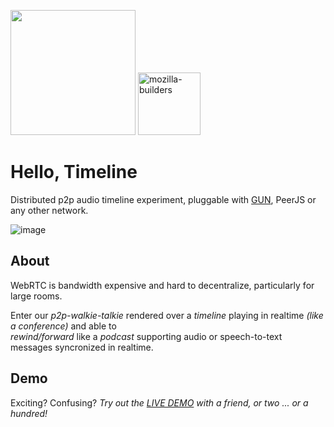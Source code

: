 <img src="https://i.imgur.com/XS79fTC.png" width=200> <img width="100" alt="mozilla-builders" src="https://user-images.githubusercontent.com/1423657/81992335-85346480-9643-11ea-8754-8275e98e06bc.png">

# Hello, Timeline

Distributed p2p audio timeline experiment, pluggable with [GUN](https://gun.eco/), PeerJS or any other network.

![image](https://user-images.githubusercontent.com/1423657/134769470-a0378da7-e46a-4e03-9346-48e4ec59b514.png)


## About
WebRTC is bandwidth expensive and hard to decentralize, particularly for large rooms.<br>

Enter our _p2p-walkie-talkie_ rendered over a _timeline_ playing in realtime _(like a conference)_ and able to <br>
_rewind/forward_ like a _podcast_ supporting audio or speech-to-text messages syncronized in realtime.

## Demo

Exciting? Confusing? _Try out the [LIVE DEMO](https://audiotimeline.glitch.me/) with a friend, or two ...  or a hundred!_


